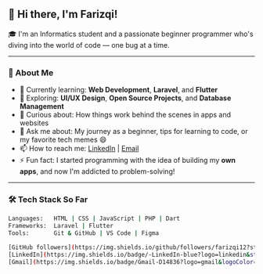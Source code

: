 ## 👋 Hi there, I'm Farizqi!

🎓 I'm an Informatics student and a passionate beginner programmer who's diving into the world of code — one bug at a time.

---

### 🚀 About Me

- 🌱 Currently learning: **Web Development**, **Laravel**, and **Flutter**
- 🔭 Exploring: **UI/UX Design**, **Open Source Projects**, and **Database Management**
- 🧠 Curious about: How things work behind the scenes in apps and websites
- 💬 Ask me about: My journey as a beginner, tips for learning to code, or my favorite tech memes 😄
- 📫 How to reach me: [LinkedIn](https://linkedin.com/in/farizqi-saifullah) | [Email](mailto:muhamadfarizqi39@gmail.com)
- ⚡ Fun fact: I started programming with the idea of building my **own apps**, and now I'm addicted to problem-solving!

---

### 🛠️ Tech Stack So Far

```bash
Languages:   HTML | CSS | JavaScript | PHP | Dart  
Frameworks:  Laravel | Flutter  
Tools:       Git & GitHub | VS Code | Figma

[GitHub followers](https://img.shields.io/github/followers/farizqi12?style=social)](https://github.com/farizqi12)
[LinkedIn](https://img.shields.io/badge/-LinkedIn-blue?logo=linkedin&style=flat)](https://linkedin.com/in/farizqi12)
[Gmail](https://img.shields.io/badge/Gmail-D14836?logo=gmail&logoColor=white)](mailto:farizqi12@example.com)
